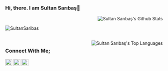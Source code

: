 ### Hi, there. I am Sultan Sarıbaş👋

<img align="right" alt="Sultan Sarıbaş's Github Stats" src='https://github-readme-stats.vercel.app/api?username=SultanSaribas&show_icons=true&theme=dark'>
<br>

![SultanSaribas](https://komarev.com/ghpvc/?username=SultanSaribas&color=grey&label=VISITORS)

<br>
<img align="right" alt="Sultan Sarıbaş's Top Languages" src='https://github-readme-stats.vercel.app/api/top-langs/?username=SultanSaribas&layout=compact&theme=dark'>

### Connect With Me;

[<img alt="SultanSaribas | LinkedIn" width="22px" color=#0077B5 marginLeft="35px" src="https://cdn.jsdelivr.net/npm/simple-icons@v3/icons/linkedin.svg" />][linkedin]
[<img alt="SultanSaribas | HackerRank" width="22px" marginLeft="35px" src="https://cdn.jsdelivr.net/npm/simple-icons@v3/icons/hackerrank.svg" />][HackerRank]
[<img alt="SultanSaribas | Twitter" width="22px" marginLeft="35px" src="https://cdn.jsdelivr.net/npm/simple-icons@v3/icons/telegram.svg" />][telegram]



[website]: https://sultansaribas.github.io/
[linkedin]: https://www.linkedin.com/in/sultan-sariba%C5%9F-283920141/
[HackerRank]: https://www.hackerrank.com/saribassultan
[telegram]: https://telegram.me/ssultii
